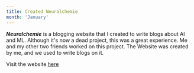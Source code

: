 ```yaml
---
title: Created Neuralchemie
month: 'January'
---
```

**_Neuralchemie_** is a blogging website that I created to write blogs about AI and ML. Although it's now a dead project, this was a great experience. Me and my other two friends worked on this project. The Website was created by me, and we used to write blogs on it.

Visit the website [here](https://neuralchemie.com/)